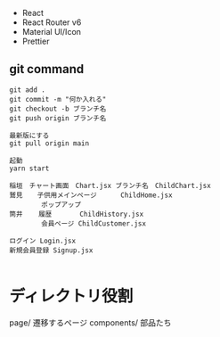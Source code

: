 - React
- React Router v6
- Material UI/Icon
- Prettier

## git command

```
git add .
git commit -m "何か入れる"
git checkout -b ブランチ名
git push origin ブランチ名

最新版にする
git pull origin main

起動
yarn start
```

```
稲垣　チャート画面　Chart.jsx ブランチ名　ChildChart.jsx
鷲見　  子供用メインページ      ChildHome.jsx
        ポップアップ
筒井    履歴       ChildHistory.jsx
        会員ページ ChildCustomer.jsx

ログイン Login.jsx
新規会員登録 Signup.jsx


```

# ディレクトリ役割
page/ 遷移するページ
components/ 部品たち